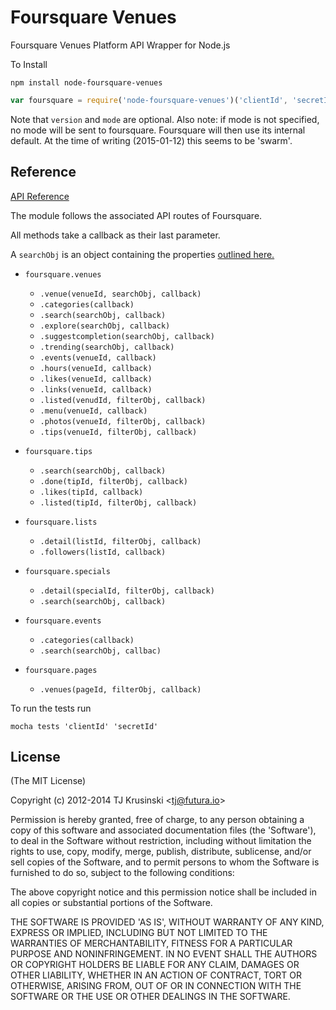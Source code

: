 # Foursquare Venues

Foursquare Venues Platform API Wrapper for Node.js

To Install

`npm install node-foursquare-venues`


``` javascript
var foursquare = require('node-foursquare-venues')('clientId', 'secretId', 'version', 'mode')
```

Note that `version` and `mode` are optional.
Also note: if mode is not specified, no mode will be sent to foursquare. Foursquare will then use its internal default. At the time of writing (2015-01-12) this seems to be 'swarm'.

## Reference
[API Reference](https://developer.foursquare.com/overview/venues)

The module follows the associated API routes of Foursquare.

All methods take a callback as their last parameter.

A `searchObj` is an object containing the properties [outlined here.](https://developer.foursquare.com/docs/venues/search)

* `foursquare.venues`
   * `.venue(venueId, searchObj, callback)`
   * `.categories(callback)`
   * `.search(searchObj, callback)`
   * `.explore(searchObj, callback)`
   * `.suggestcompletion(searchObj, callback)`
   * `.trending(searchObj, callback)`
   * `.events(venueId, callback)`
   * `.hours(venueId, callback)`
   * `.likes(venueId, callback)`
   * `.links(venueId, callback)`
   * `.listed(venudId, filterObj, callback)`
   * `.menu(venueId, callback)`
   * `.photos(venueId, filterObj, callback)`
   * `.tips(venueId, filterObj, callback)`
   
* `foursquare.tips`
   * `.search(searchObj, callback)`
   * `.done(tipId, filterObj, callback)`
   * `.likes(tipId, callback)`
   * `.listed(tipId, filterObj, callback)`
   
* `foursquare.lists`
   * `.detail(listId, filterObj, callback)`
   * `.followers(listId, callback)`
   
* `foursquare.specials`
   * `.detail(specialId, filterObj, callback)`
   * `.search(searchObj, callback)`

* `foursquare.events`
   * `.categories(callback)`
   * `.search(searchObj, callbac)`

* `foursquare.pages`
   * `.venues(pageId, filterObj, callback)`


To run the tests run

`mocha tests 'clientId' 'secretId'`

## License

(The MIT License)

Copyright (c) 2012-2014 TJ Krusinski &lt;tj@futura.io&gt;

Permission is hereby granted, free of charge, to any person obtaining
a copy of this software and associated documentation files (the
'Software'), to deal in the Software without restriction, including
without limitation the rights to use, copy, modify, merge, publish,
distribute, sublicense, and/or sell copies of the Software, and to
permit persons to whom the Software is furnished to do so, subject to
the following conditions:

The above copyright notice and this permission notice shall be
included in all copies or substantial portions of the Software.

THE SOFTWARE IS PROVIDED 'AS IS', WITHOUT WARRANTY OF ANY KIND,
EXPRESS OR IMPLIED, INCLUDING BUT NOT LIMITED TO THE WARRANTIES OF
MERCHANTABILITY, FITNESS FOR A PARTICULAR PURPOSE AND NONINFRINGEMENT.
IN NO EVENT SHALL THE AUTHORS OR COPYRIGHT HOLDERS BE LIABLE FOR ANY
CLAIM, DAMAGES OR OTHER LIABILITY, WHETHER IN AN ACTION OF CONTRACT,
TORT OR OTHERWISE, ARISING FROM, OUT OF OR IN CONNECTION WITH THE
SOFTWARE OR THE USE OR OTHER DEALINGS IN THE SOFTWARE.
